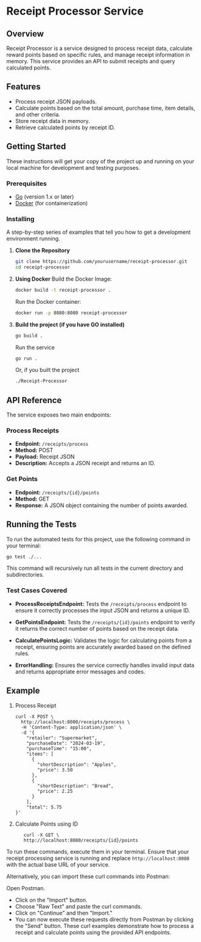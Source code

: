 # Receipt Processor Service

## Overview

Receipt Processor is a service designed to process receipt data, calculate reward points based on specific rules, and manage receipt information in memory. This service provides an API to submit receipts and query calculated points.

## Features

- Process receipt JSON payloads.
- Calculate points based on the total amount, purchase time, item details, and other criteria.
- Store receipt data in memory.
- Retrieve calculated points by receipt ID.

## Getting Started

These instructions will get your copy of the project up and running on your local machine for development and testing purposes.

### Prerequisites

- [Go](https://golang.org/doc/install) (version 1.x or later)
- [Docker](https://docs.docker.com/get-docker/) (for containerization)

### Installing

A step-by-step series of examples that tell you how to get a development environment running.

1. **Clone the Repository**

   ```sh
   git clone https://github.com/yourusername/receipt-processor.git
   cd receipt-processor
   ```
2. **Using Docker**
   Build the Docker Image:

   ```sh
   docker build -t receipt-processor .
   ```
   Run the Docker container:

      ```sh
    docker run -p 8080:8080 receipt-processor
      ```

3. **Build the project (if you have GO installed)**

   ```sh
   go build .
   ```

   Run the service
   
   ```sh
   go run .
   ```

   Or, if you built the project
   
      ```sh
      ./Receipt-Processor
      ```
## API Reference

The service exposes two main endpoints:

### Process Receipts

- **Endpoint:** `/receipts/process`
- **Method:** POST
- **Payload:** Receipt JSON
- **Description:** Accepts a JSON receipt and returns an ID.

### Get Points

- **Endpoint:** `/receipts/{id}/points`
- **Method:** GET
- **Response:** A JSON object containing the number of points awarded.

## Running the Tests

To run the automated tests for this project, use the following command in your terminal:

```sh
go test ./...
```

This command will recursively run all tests in the current directory and subdirectories.

### Test Cases Covered

- **ProcessReceiptsEndpoint:** Tests the ```/receipts/process``` endpoint to ensure it correctly processes the input JSON and returns a unique ID.

- **GetPointsEndpoint:** Tests the ```/receipts/{id}/points``` endpoint to verify it returns the correct number of points based on the receipt data.

- **CalculatePointsLogic:** Validates the logic for calculating points from a receipt, ensuring points are accurately awarded based on the defined rules.

- **ErrorHandling:** Ensures the service correctly handles invalid input data and returns appropriate error messages and codes.

## Example

1. Process Receipt

   ````
   curl -X POST \
     http://localhost:8080/receipts/process \
     -H 'Content-Type: application/json' \
     -d '{
       "retailer": "Supermarket",
       "purchaseDate": "2024-03-19",
       "purchaseTime": "15:00",
       "items": [
         {
           "shortDescription": "Apples",
           "price": 3.50
         },
         {
           "shortDescription": "Bread",
           "price": 2.25
         }
       ],
       "total": 5.75
   }'
   ````

2. Calculate Points using ID

   ````
      curl -X GET \
      http://localhost:8080/receipts/{id}/points
   ````


To run these commands, execute them in your terminal. Ensure that your receipt processing service is running and replace ```http://localhost:8080``` with the actual base URL of your service.

Alternatively, you can import these curl commands into Postman:

Open Postman.
- Click on the "Import" button.
- Choose "Raw Text" and paste the curl commands.
- Click on "Continue" and then "Import."
- You can now execute these requests directly from Postman by clicking the "Send" button.
These curl examples demonstrate how to process a receipt and calculate points using the provided API endpoints.
